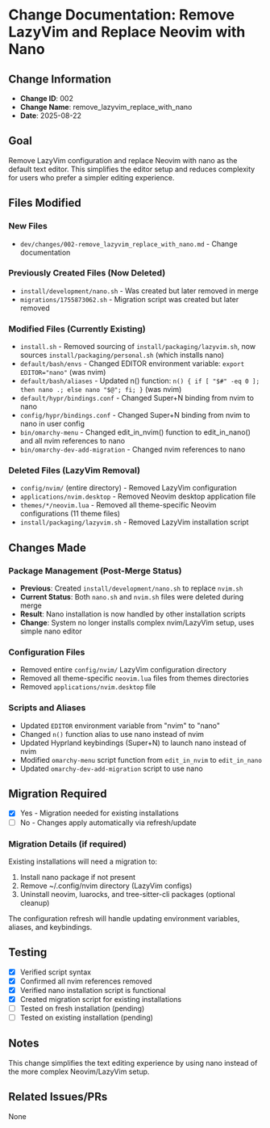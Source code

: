 # Change Documentation: Remove LazyVim and Replace Neovim with Nano

## Change Information
- **Change ID**: 002
- **Change Name**: remove_lazyvim_replace_with_nano
- **Date**: 2025-08-22

## Goal
Remove LazyVim configuration and replace Neovim with nano as the default text editor. This simplifies the editor setup and reduces complexity for users who prefer a simpler editing experience.

## Files Modified

### New Files
- `dev/changes/002-remove_lazyvim_replace_with_nano.md` - Change documentation

### Previously Created Files (Now Deleted)
- `install/development/nano.sh` - Was created but later removed in merge
- `migrations/1755873062.sh` - Migration script was created but later removed

### Modified Files (Currently Existing)
- `install.sh` - Removed sourcing of `install/packaging/lazyvim.sh`, now sources `install/packaging/personal.sh` (which installs nano)
- `default/bash/envs` - Changed EDITOR environment variable: `export EDITOR="nano"` (was nvim)
- `default/bash/aliases` - Updated n() function: `n() { if [ "$#" -eq 0 ]; then nano .; else nano "$@"; fi; }` (was nvim)  
- `default/hypr/bindings.conf` - Changed Super+N binding from nvim to nano
- `config/hypr/bindings.conf` - Changed Super+N binding from nvim to nano in user config
- `bin/omarchy-menu` - Changed edit_in_nvim() function to edit_in_nano() and all nvim references to nano
- `bin/omarchy-dev-add-migration` - Changed nvim references to nano

### Deleted Files (LazyVim Removal)
- `config/nvim/` (entire directory) - Removed LazyVim configuration  
- `applications/nvim.desktop` - Removed Neovim desktop application file
- `themes/*/neovim.lua` - Removed all theme-specific Neovim configurations (11 theme files)
- `install/packaging/lazyvim.sh` - Removed LazyVim installation script

## Changes Made

### Package Management (Post-Merge Status)
- **Previous**: Created `install/development/nano.sh` to replace `nvim.sh`
- **Current Status**: Both `nano.sh` and `nvim.sh` files were deleted during merge
- **Result**: Nano installation is now handled by other installation scripts
- **Change**: System no longer installs complex nvim/LazyVim setup, uses simple nano editor

### Configuration Files
- Removed entire `config/nvim/` LazyVim configuration directory
- Removed all theme-specific `neovim.lua` files from themes directories
- Removed `applications/nvim.desktop` file

### Scripts and Aliases
- Updated `EDITOR` environment variable from "nvim" to "nano"
- Changed `n()` function alias to use nano instead of nvim
- Updated Hyprland keybindings (Super+N) to launch nano instead of nvim
- Modified `omarchy-menu` script function from `edit_in_nvim` to `edit_in_nano`
- Updated `omarchy-dev-add-migration` script to use nano

## Migration Required
- [x] Yes - Migration needed for existing installations
- [ ] No - Changes apply automatically via refresh/update

### Migration Details (if required)
Existing installations will need a migration to:
1. Install nano package if not present
2. Remove ~/.config/nvim directory (LazyVim configs)
3. Uninstall neovim, luarocks, and tree-sitter-cli packages (optional cleanup)

The configuration refresh will handle updating environment variables, aliases, and keybindings.

## Testing
- [x] Verified script syntax
- [x] Confirmed all nvim references removed
- [x] Verified nano installation script is functional
- [x] Created migration script for existing installations
- [ ] Tested on fresh installation (pending)
- [ ] Tested on existing installation (pending)

## Notes
This change simplifies the text editing experience by using nano instead of the more complex Neovim/LazyVim setup.

## Related Issues/PRs
None